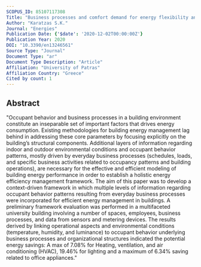 ```yaml
---
SCOPUS_ID: 85107117308
Title: "Business processes and comfort demand for energy flexibility analysis in buildings"
Author: "Karatzas S.K."
Journal: "Energies"
Publication Date: {'$date': '2020-12-02T00:00:00Z'}
Publication Year: 2020
DOI: "10.3390/en13246561"
Source Type: "Journal"
Document Type: "ar"
Document Type Description: "Article"
Affiliation: "University of Patras"
Affiliation Country: "Greece"
Cited by count: 1
---
```


## Abstract
"Occupant behavior and business processes in a building environment constitute an inseparable set of important factors that drives energy consumption. Existing methodologies for building energy management lag behind in addressing these core parameters by focusing explicitly on the building’s structural components. Additional layers of information regarding indoor and outdoor environmental conditions and occupant behavior patterns, mostly driven by everyday business processes (schedules, loads, and specific business activities related to occupancy patterns and building operations), are necessary for the effective and efficient modeling of building energy performance in order to establish a holistic energy efficiency management framework. The aim of this paper was to develop a context-driven framework in which multiple levels of information regarding occupant behavior patterns resulting from everyday business processes were incorporated for efficient energy management in buildings. A preliminary framework evaluation was performed in a multifaceted university building involving a number of spaces, employees, business processes, and data from sensors and metering devices. The results derived by linking operational aspects and environmental conditions (temperature, humidity, and luminance) to occupant behavior underlying business processes and organizational structures indicated the potential energy savings: A max of 7.08% for Heating, ventilation, and air conditioning (HVAC), 19.46% for lighting and a maximum of 6.34% saving related to office appliances."
